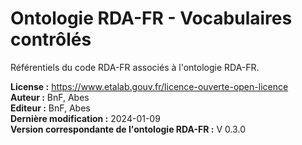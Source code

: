# Ontologie RDA-FR - Vocabulaires contrôlés

Référentiels du code RDA-FR associés à l'ontologie RDA-FR.

**License :** https://www.etalab.gouv.fr/licence-ouverte-open-licence \
**Auteur :** BnF, Abes \
**Editeur :** BnF, Abes \
**Dernière modification :** 2024-01-09 \
**Version correspondante de l'ontologie RDA-FR :** V 0.3.0
